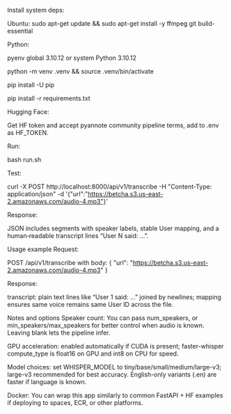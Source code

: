 Install system deps:

Ubuntu: sudo apt-get update && sudo apt-get install -y ffmpeg git build-essential

Python:

pyenv global 3.10.12 or system Python 3.10.12

python -m venv .venv && source .venv/bin/activate

pip install -U pip

pip install -r requirements.txt

Hugging Face:

Get HF token and accept pyannote community pipeline terms, add to .env as HF_TOKEN.​

Run:

bash run.sh

Test:

curl -X POST http://localhost:8000/api/v1/transcribe -H "Content-Type: application/json" -d '{"url":"https://betcha.s3.us-east-2.amazonaws.com/audio-4.mp3"}'

Response:

JSON includes segments with speaker labels, stable User mapping, and a human‑readable transcript lines “User N said: …”.​

Usage example
Request:

POST /api/v1/transcribe with body: { "url": "https://betcha.s3.us-east-2.amazonaws.com/audio-4.mp3" }​

Response:

transcript: plain text lines like “User 1 said: …” joined by newlines; mapping ensures same voice remains same User ID across the file.​

Notes and options
Speaker count: You can pass num_speakers, or min_speakers/max_speakers for better control when audio is known. Leaving blank lets the pipeline infer.​

GPU acceleration: enabled automatically if CUDA is present; faster-whisper compute_type is float16 on GPU and int8 on CPU for speed.​

Model choices: set WHISPER_MODEL to tiny/base/small/medium/large-v3; large-v3 recommended for best accuracy. English-only variants (.en) are faster if language is known.​

Docker: You can wrap this app similarly to common FastAPI + HF examples if deploying to spaces, ECR, or other platforms.​
